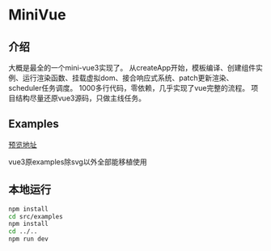 # MiniVue

## 介绍

大概是最全的一个mini-vue3实现了。
从createApp开始，模板编译、创建组件实例、运行渲染函数、挂载虚拟dom、接合响应式系统、patch更新渲染、scheduler任务调度。
1000多行代码，零依赖，几乎实现了vue完整的流程。
项目结构尽量还原vue3源码，只做主线任务。

## Examples

[预览地址](https://leaon4.github.io/mini-vue3)

vue3原examples除svg以外全部能移植使用


## 本地运行

```bash
npm install
cd src/examples
npm install
cd ../..
npm run dev
```
